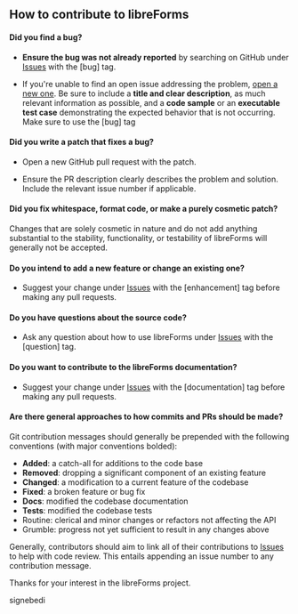 ## How to contribute to libreForms

#### **Did you find a bug?**

* **Ensure the bug was not already reported** by searching on GitHub under [Issues](https://github.com/signebedi/libreForms/issues) with the \[bug\] tag.

* If you're unable to find an open issue addressing the problem, [open a new one](https://github.com/signebedi/libreForms/issues/new). Be sure to include a **title and clear description**, as much relevant information as possible, and a **code sample** or an **executable test case** demonstrating the expected behavior that is not occurring. Make sure to use the \[bug\] tag

#### **Did you write a patch that fixes a bug?**

* Open a new GitHub pull request with the patch.

* Ensure the PR description clearly describes the problem and solution. Include the relevant issue number if applicable.

#### **Did you fix whitespace, format code, or make a purely cosmetic patch?**

Changes that are solely cosmetic in nature and do not add anything substantial to the stability, functionality, or testability of libreForms will generally not be accepted.

#### **Do you intend to add a new feature or change an existing one?**

* Suggest your change under [Issues](https://github.com/signebedi/libreForms/issues) with the \[enhancement\] tag before making any pull requests.

#### **Do you have questions about the source code?**

* Ask any question about how to use libreForms under [Issues](https://github.com/signebedi/libreForms/issues) with the \[question\] tag.

#### **Do you want to contribute to the libreForms documentation?**

* Suggest your change under [Issues](https://github.com/signebedi/libreForms/issues) with the \[documentation\] tag before making any pull requests.

#### **Are there general approaches to how commits and PRs should be made?**

Git contribution messages should generally be prepended with the following conventions (with major conventions bolded):

- **Added**: a catch-all for additions to the code base
- **Removed**: dropping a significant component of an existing feature
- **Changed**: a modification to a current feature of the codebase
- **Fixed**: a broken feature or bug fix
- **Docs**: modified the codebase documentation
- **Tests**: modified the codebase tests
- Routine: clerical and minor changes or refactors not affecting the API
- Grumble: progress not yet sufficient to result in any changes above

Generally, contributors should aim to link all of their contributions to [Issues](https://github.com/signebedi/libreForms/issues) to help with code review. This entails appending an issue number to any contribution message. 

Thanks for your interest in the libreForms project.

signebedi
